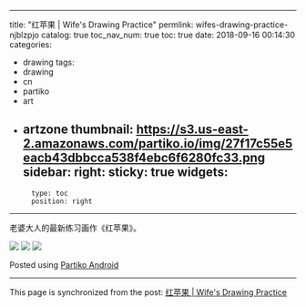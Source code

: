 
---
title: "红苹果 | Wife's Drawing Practice"
permlink: wifes-drawing-practice-njblzpjo
catalog: true
toc_nav_num: true
toc: true
date: 2018-09-16 00:14:30
categories:
- drawing
tags:
- drawing
- cn
- partiko
- art
- artzone
thumbnail: https://s3.us-east-2.amazonaws.com/partiko.io/img/27f17c55e5eacb43dbbcca538f4ebc6f6280fc33.png
sidebar:
    right:
        sticky: true
widgets:
    -
        type: toc
        position: right
---


老婆大人的最新练习画作《红苹果》。

![](https://s3.us-east-2.amazonaws.com/partiko.io/img/27f17c55e5eacb43dbbcca538f4ebc6f6280fc33.png)
![](https://s3.us-east-2.amazonaws.com/partiko.io/img/863539850ff265449cc82fcc8513ae0c7881c8a7.png)
![](https://s3.us-east-2.amazonaws.com/partiko.io/img/f510323a0c8d52a577c1207c1d0b96f946c5df5e.png)



Posted using [Partiko Android](https://steemit.com/@partiko-android)

- - -

This page is synchronized from the post: [红苹果 | Wife's Drawing Practice](https://steemit.com/@yellowbird/wifes-drawing-practice-njblzpjo)
